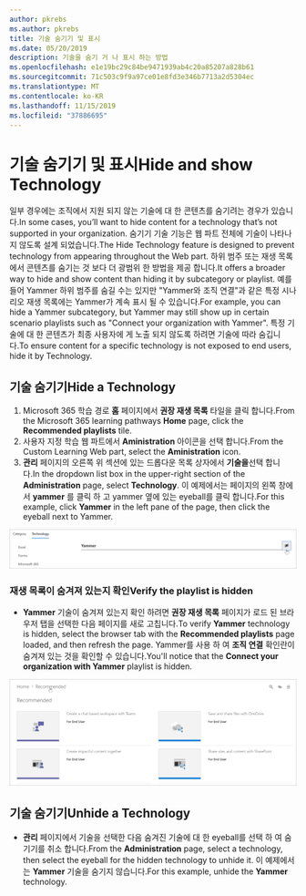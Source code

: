 ```yaml
---
author: pkrebs
ms.author: pkrebs
title: 기술 숨기기 및 표시
ms.date: 05/20/2019
description: 기술을 숨기 거 나 표시 하는 방법
ms.openlocfilehash: e1e19bc29c84be9471939ab4c20a85207a828b61
ms.sourcegitcommit: 71c503c9f9a97ce01e8fd3e346b7713a2d5304ec
ms.translationtype: MT
ms.contentlocale: ko-KR
ms.lasthandoff: 11/15/2019
ms.locfileid: "37886695"
---
```

# <a name="hide-and-show-technology"></a><span data-ttu-id="8b959-103">기술 숨기기 및 표시</span><span class="sxs-lookup"><span data-stu-id="8b959-103">Hide and show Technology</span></span>

<span data-ttu-id="8b959-104">일부 경우에는 조직에서 지원 되지 않는 기술에 대 한 콘텐츠를 숨기려는 경우가 있습니다.</span><span class="sxs-lookup"><span data-stu-id="8b959-104">In some cases, you’ll want to hide content for a technology that’s not supported in your organization.</span></span> <span data-ttu-id="8b959-105">숨기기 기술 기능은 웹 파트 전체에 기술이 나타나지 않도록 설계 되었습니다.</span><span class="sxs-lookup"><span data-stu-id="8b959-105">The Hide Technology feature is designed to prevent technology from appearing throughout the Web part.</span></span> <span data-ttu-id="8b959-106">하위 범주 또는 재생 목록에서 콘텐츠를 숨기는 것 보다 더 광범위 한 방법을 제공 합니다.</span><span class="sxs-lookup"><span data-stu-id="8b959-106">It offers a broader way to hide and show content than hiding it by subcategory or playlist.</span></span> <span data-ttu-id="8b959-107">예를 들어 Yammer 하위 범주를 숨길 수는 있지만 "Yammer와 조직 연결"과 같은 특정 시나리오 재생 목록에는 Yammer가 계속 표시 될 수 있습니다.</span><span class="sxs-lookup"><span data-stu-id="8b959-107">For example, you can hide a Yammer subcategory, but Yammer may still show up in certain scenario playlists such as "Connect your organization with Yammer".</span></span> <span data-ttu-id="8b959-108">특정 기술에 대 한 콘텐츠가 최종 사용자에 게 노출 되지 않도록 하려면 기술에 따라 숨깁니다.</span><span class="sxs-lookup"><span data-stu-id="8b959-108">To ensure content for a specific technology is not exposed to end users, hide it by Technology.</span></span> 

## <a name="hide-a-technology"></a><span data-ttu-id="8b959-109">기술 숨기기</span><span class="sxs-lookup"><span data-stu-id="8b959-109">Hide a Technology</span></span>

1. <span data-ttu-id="8b959-110">Microsoft 365 학습 경로 **홈** 페이지에서 **권장 재생 목록** 타일을 클릭 합니다.</span><span class="sxs-lookup"><span data-stu-id="8b959-110">From the Microsoft 365 learning pathways **Home** page, click the **Recommended playlists** tile.</span></span>
2. <span data-ttu-id="8b959-111">사용자 지정 학습 웹 파트에서 **Aministration** 아이콘을 선택 합니다.</span><span class="sxs-lookup"><span data-stu-id="8b959-111">From the Custom Learning Web part, select the **Aministration** icon.</span></span>
3. <span data-ttu-id="8b959-112">**관리** 페이지의 오른쪽 위 섹션에 있는 드롭다운 목록 상자에서 **기술을**선택 합니다.</span><span class="sxs-lookup"><span data-stu-id="8b959-112">In the dropdown list box in the upper-right section of the **Administration** page, select **Technology**.</span></span>
<span data-ttu-id="8b959-113">이 예제에서는 페이지의 왼쪽 창에서 **yammer** 를 클릭 하 고 yammer 옆에 있는 eyeball를 클릭 합니다.</span><span class="sxs-lookup"><span data-stu-id="8b959-113">For this example, click **Yammer** in the left pane of the page, then click the eyeball next to Yammer.</span></span>  

![cg-hidetech-.png](media/cg-hidetech.png)

### <a name="verify-the-playlist-is-hidden"></a><span data-ttu-id="8b959-115">재생 목록이 숨겨져 있는지 확인</span><span class="sxs-lookup"><span data-stu-id="8b959-115">Verify the playlist is hidden</span></span>
- <span data-ttu-id="8b959-116">**Yammer** 기술이 숨겨져 있는지 확인 하려면 **권장 재생 목록** 페이지가 로드 된 브라우저 탭을 선택한 다음 페이지를 새로 고칩니다.</span><span class="sxs-lookup"><span data-stu-id="8b959-116">To verify **Yammer** technology is hidden, select the browser tab with the **Recommended playlists** page loaded, and then refresh the page.</span></span> <span data-ttu-id="8b959-117">Yammer를 사용 하 여 **조직 연결** 확인란이 숨겨져 있는 것을 확인할 수 있습니다.</span><span class="sxs-lookup"><span data-stu-id="8b959-117">You'll notice that the **Connect your organization with Yammer** playlist is hidden.</span></span> 

![cg-hidetechrefresh-.png](media/cg-hidetechrefresh.png)

## <a name="unhide-a-technology"></a><span data-ttu-id="8b959-119">기술 숨기기</span><span class="sxs-lookup"><span data-stu-id="8b959-119">Unhide a Technology</span></span>

- <span data-ttu-id="8b959-120">**관리** 페이지에서 기술을 선택한 다음 숨겨진 기술에 대 한 eyeball를 선택 하 여 숨기기를 취소 합니다.</span><span class="sxs-lookup"><span data-stu-id="8b959-120">From the **Administration** page, select a technology, then select the eyeball for the hidden technology to unhide it.</span></span> <span data-ttu-id="8b959-121">이 예제에서는 **Yammer** 기술을 숨기지 않습니다.</span><span class="sxs-lookup"><span data-stu-id="8b959-121">For this example, unhide the **Yammer** technology.</span></span> 